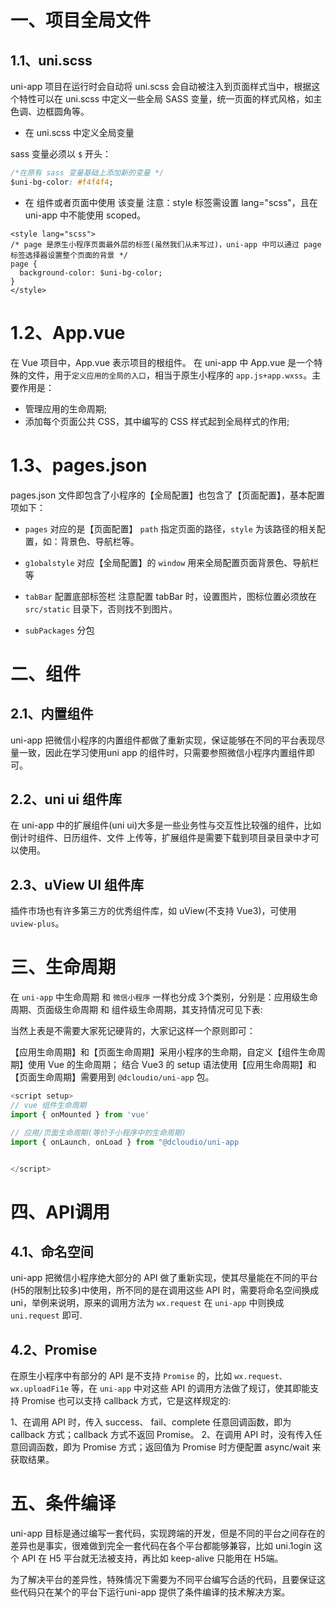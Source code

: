 # 一、项目全局文件

## 1.1、uni.scss

uni-app 项目在运行时会自动将 uni.scss 会自动被注入到页面样式当中，根据这个特性可以在 uni.scss 中定义一些全局 SASS 变量，统一页面的样式风格，如主色调、边框圆角等。

* 在 uni.scss 中定义全局变量

sass 变量必须以 `$` 开头：

```css
/*在原有 sass 变量基础上添加新的变量 */
$uni-bg-color: #f4f4f4;
```

* 在 组件或者页面中使用 该变量
注意：style 标签需设置 lang="scss"，且在 uni-app 中不能使用 scoped。

```vue
<style lang="scss">
/* page 是原生小程序页面最外层的标签(虽然我们从未写过)，uni-app 中可以通过 page 标签选择器设置整个页面的背景 */
page {
  background-color: $uni-bg-color;
}
</style>
```

# 1.2、App.vue

在 Vue 项目中，App.vue 表示项目的根组件。
在 uni-app 中 App.vue 是一个特殊的文件，用于`定义应用的全局的入口`，相当于原生小程序的 `app.js+app.wxss`。主要作用是：
* 管理应用的生命周期;
* 添加每个页面公共 CSS，其中编写的 CSS 样式起到全局样式的作用;

# 1.3、pages.json
pages.json 文件即包含了小程序的【全局配置】也包含了【页面配置】，基本配置项如下：

* `pages` 对应的是【页面配置】
  `path` 指定页面的路径，`style` 为该路径的相关配置，如：背景色、导航栏等。

* `g1obalstyle` 对应【全局配置】的 `window`
  用来全局配置页面背景色、导航栏等

* `tabBar` 配置底部标签栏
  注意配置 tabBar 时，设置图片，图标位置必须放在 `src/static` 目录下，否则找不到图片。

* `subPackages` 分包


# 二、组件

## 2.1、内置组件

uni-app 把微信小程序的内置组件都做了重新实现，保证能够在不同的平台表现尽量一致，因此在学习使用uni
app 的组件时，只需要参照微信小程序内置组件即可。


## 2.2、uni ui 组件库
在 uni-app 中的扩展组件(uni ui)大多是一些业务性与交互性比较强的组件，比如倒计时组件、日历组件、文件
上传等，扩展组件是需要下载到项目录目录中才可以使用。

## 2.3、uView UI 组件库

插件市场也有许多第三方的优秀组件库，如 uView(不支持 Vue3)，可使用 `uview-plus`。


# 三、生命周期
在 `uni-app` 中生命周期 和 `微信小程序` 一样也分成 3个类别，分别是：应用级生命周期、页面级生命周期 和 组件级生命周期，其支持情况可见下表:


当然上表是不需要大家死记硬背的，大家记这样一个原则即可：

【应用生命周期】和【页面生命周期】采用小程序的生命期，自定义【组件生命周期】使用 Vue 的生命周期；
结合 Vue3 的 setup 语法使用【应用生命周期】和【页面生命周期】需要用到 `@dcloudio/uni-app` 包。

```ts
<script setup>
// vue 组件生命周期
import { onMounted } from 'vue'

// 应用/页面生命周期(等价于小程序中的生命周期)
import { onLaunch, onLoad } from "@dcloudio/uni-app


</script>
```


# 四、API调用

## 4.1、命名空间
uni-app 把微信小程序绝大部分的 API 做了重新实现，使其尽量能在不同的平台(H5的限制比较多)中使用，所不同的是在调用这些 API 时，需要将命名空间换成 uni，举例来说明，原来的调用方法为 `wx.request` 在 `uni-app` 中则换成 `uni.request` 即可.


## 4.2、Promise
在原生小程序中有部分的 API 是不支持 `Promise` 的，比如 `wx.request、wx.uploadFi1e` 等，在 `uni-app` 中对这些 API 的调用方法做了规订，使其即能支持 Promise 也可以支持 callback 方式，它是这样规定的:

1、在调用 API 时，传入 success、 fail、complete 任意回调函数，即为 callback 方式；callback 方式不返回 Promise。
2、在调用 API 时，没有传入任意回调函数，即为 Promise 方式；返回值为 Promise 时方便配置 async/wait 来获取结果。

# 五、条件编译
uni-app 目标是通过编写一套代码，实现跨端的开发，但是不同的平台之间存在的差异也是事实，很难做到完全一套代码在各个平台都能够兼容，比如 uni.1ogin 这个 API 在 H5 平台就无法被支持，再比如 keep-alive 只能用在 H5端。

为了解决平台的差异性，特殊情况下需要为不同平台编写合适的代码，且要保证这些代码只在某个的平台下运行uni-app 提供了条件编译的技术解决方案。
